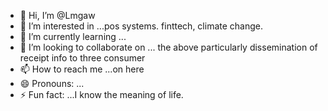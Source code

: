 - 👋 Hi, I’m @Lmgaw
- 👀 I’m interested in ...pos systems. finttech, climate change.
- 🌱 I’m currently learning ...
- 💞️ I’m looking to collaborate on ... the above particularly dissemination of receipt info to three consumer
- 📫 How to reach me ...on here
- 😄 Pronouns: ...
- ⚡ Fun fact: ...I know the meaning of life.

<!---
Lmgaw/Lmgaw is a ✨ special ✨ repository because its `README.md` (this file) appears on your GitHub profile.
You can click the Preview link to take a look at your changes.
--->
